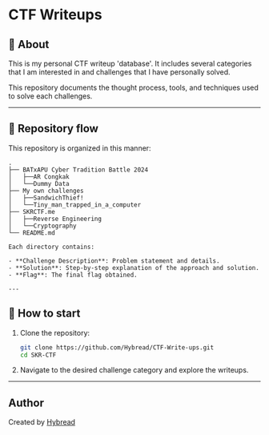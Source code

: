 # CTF Writeups


## 📖 About

This is my personal CTF writeup 'database'. It includes several categories that I am interested in and challenges that I have personally solved. 

This repository documents the thought process, tools, and techniques used to solve each challenges.

---

## 📁 Repository flow

This repository is organized in this manner:

```
.
├── BATxAPU Cyber Tradition Battle 2024
│   ├──AR Congkak
│   └──Dummy Data
├── My own challenges
│   ├──SandwichThief!
│   └──Tiny_man_trapped_in_a_computer
├── SKRCTF.me
│   ├──Reverse Engineering
│   └──Cryptography
└── README.md

Each directory contains:

- **Challenge Description**: Problem statement and details.
- **Solution**: Step-by-step explanation of the approach and solution.
- **Flag**: The final flag obtained.

---
```
## 🚀 How to start

1. Clone the repository:
   ```bash
   git clone https://github.com/Hybread/CTF-Write-ups.git
   cd SKR-CTF
   ```
2. Navigate to the desired challenge category and explore the writeups.

---


## Author

Created by [Hybread](https://github.com/Hybread)
